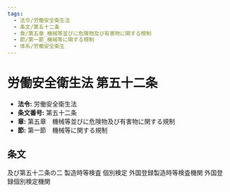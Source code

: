 ```yaml
---
tags:
  - 法令/労働安全衛生法
  - 条文/第五十二条
  - 章/第五章_機械等並びに危険物及び有害物に関する規制
  - 節/第一節_機械等に関する規制
  - 体系/労働安全衛生
---
```

# 労働安全衛生法 第五十二条

- **法令:** 労働安全衛生法
- **条文番号:** 第五十二条
- **章:** 第五章　機械等並びに危険物及び有害物に関する規制
- **節:** 第一節　機械等に関する規制

## 条文
及び第五十二条の二	製造時等検査	個別検定
 	外国登録製造時等検査機関	外国登録個別検定機関

